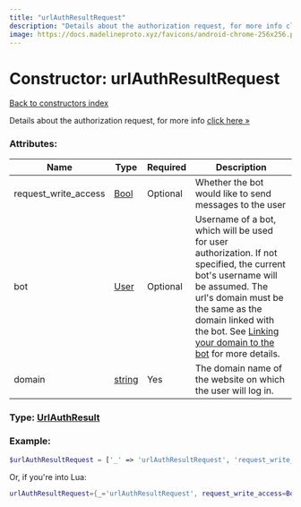 ```yaml
---
title: "urlAuthResultRequest"
description: "Details about the authorization request, for more info click here »"
image: https://docs.madelineproto.xyz/favicons/android-chrome-256x256.png
---
```

# Constructor: urlAuthResultRequest  
[Back to constructors index](index.md)



Details about the authorization request, for more info [click here »](https://core.telegram.org/api/url-authorization)

### Attributes:

| Name     |    Type       | Required | Description |
|----------|---------------|----------|-------------|
|request\_write\_access|[Bool](../types/Bool.md) | Optional|Whether the bot would like to send messages to the user|
|bot|[User](../types/User.md) | Optional|Username of a bot, which will be used for user authorization. If not specified, the current bot's username will be assumed. The url's domain must be the same as the domain linked with the bot. See [Linking your domain to the bot](https://core.telegram.org/widgets/login#linking-your-domain-to-the-bot) for more details.|
|domain|[string](../types/string.md) | Yes|The domain name of the website on which the user will log in.|



### Type: [UrlAuthResult](../types/UrlAuthResult.md)


### Example:

```php
$urlAuthResultRequest = ['_' => 'urlAuthResultRequest', 'request_write_access' => Bool, 'bot' => User, 'domain' => 'string'];
```  


Or, if you're into Lua:

```lua
urlAuthResultRequest={_='urlAuthResultRequest', request_write_access=Bool, bot=User, domain='string'}

```


